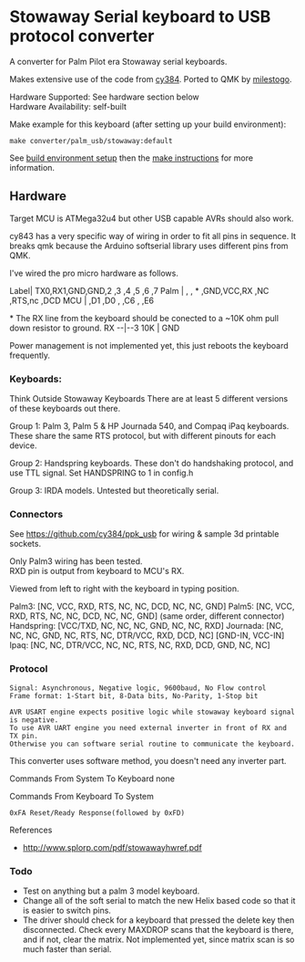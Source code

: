 # Stowaway Serial keyboard  to USB  protocol converter

A converter for Palm Pilot era Stowaway serial keyboards. 

Makes extensive use of the code from [cy384](https://github.com/cy384/ppk_usb). Ported to QMK by [milestogo](https://github.com/milestogo).

Hardware Supported: See hardware section below  
Hardware Availability: self-built

Make example for this keyboard (after setting up your build environment):

    make converter/palm_usb/stowaway:default

See [build environment setup](https://docs.qmk.fm/build_environment_setup.html) then the [make instructions](https://docs.qmk.fm/make_instructions.html) for more information.


## Hardware

Target MCU is ATMega32u4 but other USB capable AVRs should also work. 

cy843 has a very specific way of wiring in order to fit all pins in sequence. It breaks
qmk because  the Arduino softserial library uses different pins from QMK. 

I've wired the pro micro  hardware as follows. 

Label| TX0,RX1,GND,GND,2  ,3  ,4  ,5  ,6  ,7
Palm |    ,   , * ,GND,VCC,RX ,NC ,RTS,nc ,DCD
MCU  |                ,D1 ,D0 ,   ,C6 ,   ,E6

\* The RX line from the keyboard should be conected to a ~10K ohm pull down resistor to ground.
RX --|--3
    10K
     |
    GND


Power management is not implemented yet, this just reboots the keyboard frequently. 

### Keyboards: 

Think Outside Stowaway Keyboards
There are at least 5 different versions of these keyboards out there. 

Group 1: Palm 3, Palm 5 & HP Journada 540, and Compaq iPaq keyboards. These share
the same RTS protocol, but with different pinouts for each device. 

Group 2: Handspring keyboards. These don't do handshaking protocol, and use TTL signal. 
Set HANDSPRING to 1 in config.h

Group 3: IRDA models. Untested but theoretically serial.

### Connectors

See https://github.com/cy384/ppk_usb for wiring & sample 3d printable sockets.

Only Palm3 wiring has been tested.  
RXD pin is output from keyboard to MCU's RX. 

Viewed from left to right with the keyboard in typing position. 

Palm3: [NC, VCC, RXD, RTS, NC, NC, DCD, NC, NC, GND]
Palm5: [NC, VCC, RXD, RTS, NC, NC, DCD, NC, NC, GND] (same order, different connector)
Handspring: [VCC/TXD, NC, NC, NC, GND, NC, NC, RXD]
Journada: [NC, NC, NC, GND, NC, RTS, NC, DTR/VCC, RXD, DCD, NC]   [GND-IN, VCC-IN]
Ipaq:  [NC, NC, DTR/VCC, NC, NC, RTS, NC, RXD, DCD, GND, NC, NC]

### Protocol

    Signal: Asynchronous, Negative logic, 9600baud, No Flow control
    Frame format: 1-Start bit, 8-Data bits, No-Parity, 1-Stop bit

    AVR USART engine expects positive logic while stowaway keyboard signal is negative.
    To use AVR UART engine you need external inverter in front of RX and TX pin.
    Otherwise you can software serial routine to communicate the keyboard.

This converter uses software method, you doesn't need any inverter part.


Commands From System To Keyboard
    none

Commands From Keyboard To System

    0xFA Reset/Ready Response(followed by 0xFD)
     
References

* http://www.splorp.com/pdf/stowawayhwref.pdf

### Todo
- Test on anything but a palm 3 model keyboard. 
- Change all of the soft serial to match the new Helix based code so that it is easier
to switch pins. 
- The driver should check for a keyboard that pressed the delete key then disconnected. 
Check every MAXDROP scans that the keyboard is there, and if not, clear the matrix. 
Not implemented yet, since matrix scan is so much faster than serial. 